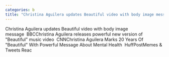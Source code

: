 ```yaml
---
categories: b
title: "Christina Aguilera updates Beautiful video with body image message  BBC"
---
```

Christina Aguilera updates Beautiful video with body image message&nbsp;&nbsp;BBCChristina Aguilera releases powerful new version of "Beautiful" music video&nbsp;&nbsp;CNNChristina Aguilera Marks 20 Years Of "Beautiful" With Powerful Message About Mental Health&nbsp;&nbsp;HuffPostMemes & Tweets Reac